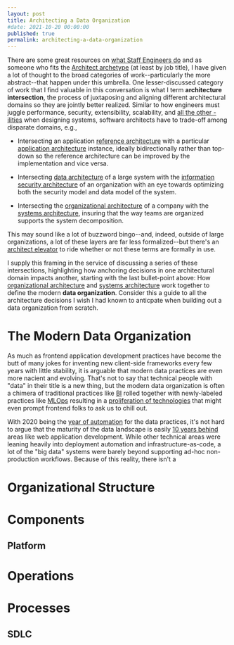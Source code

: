 ```yaml
---
layout: post
title: Architecting a Data Organization
#date: 2021-10-20 00:00:00
published: true
permalink: architecting-a-data-organization
---
```


There are some great resources on [what Staff Engineers
do][what-staff-engs-do] and as someone who fits the [Architect
archetype][staff-archetypes] (at least by job title), I have given a
lot of thought to the broad categories of work--particularly the more
abstract--that happen under this umbrella. One lesser-discussed
category of work that I find valuable in this conversation is what I
term **architecture intersection**, the process of juxtaposing and
aligning different architectural domains so they are jointly better
realized. Similar to how engineers must juggle performance, security,
extensibility, scalability, and [all the other -ilities][system
quality attributes] when designing systems, software architects have
to trade-off among disparate domains, e.g.,

- Intersecting an application [reference architecture][] with a
  particular [application architecture][] instance, ideally
  bidirectionally rather than top-down so the reference architecture
  can be improved by the implementation and vice versa.

- Intersecting [data architecture][] of a large system with the
  [information security architecture][] of an organization with an eye
  towards optimizing both the security model and data model of the
  system.

- Intersecting the [organizational architecture][] of a company with
  the [systems architecture][], insuring that the way teams are
  organized supports the system decomposition.

This may sound like a lot of buzzword bingo--and, indeed, outside of
large organizations, a lot of these layers are far less
formalized--but there's an [architect elevator][] to ride whether or
not these terms are formally in use.

I supply this framing in the service of discussing a series of these
intersections, highlighting how anchoring decisions in one
architectural domain impacts another, starting with the last
bullet-point above: How [organizational architecture][] and [systems
architecture][] work together to define the modern **data
organization**. Consider this a guide to all the architecture
decisions I wish I had known to anticpate when building out a data
organization from scratch.

# The Modern Data Organization

As much as frontend application development practices have become the
butt of many jokes for inventing new client-side frameworks every few
years with little stability, it is arguable that modern data practices
are even more nacient and evolving. That's not to say that technical
people with "data" in their title is a new thing, but the modern data
organization is often a chimera of traditional practices like [BI][]
rolled together with newly-labeled practices like [MLOps][] resulting
in a [proliferation of technologies][data landscape 2021] that might
even prompt frontend folks to ask us to chill out.

With 2020 being the [year of automation][2020 automation] for the data
practices, it's not hard to argue that the maturity of the data
landscape is easily [10 years behind][] areas like web application
development. While other technical areas were leaning heavily into
deployment automation and infrastructure-as-code, a lot of the "big
data" systems were barely beyond supporting ad-hoc non-production
workflows. Because of this reality, there isn't a

# Organizational Structure

# Components

## Platform

# Operations

# Processes

## SDLC

[what-staff-engs-do]: https://staffeng.com/guides/what-do-staff-engineers-actually-do
[staff-archetypes]: https://staffeng.com/guides/staff-archetypes#Architect
[application architecture]: https://en.wikipedia.org/wiki/Applications_architecture
[enterprise architecture]: https://en.wikipedia.org/wiki/Enterprise_architecture
[architect elevator]: https://martinfowler.com/articles/architect-elevator.html
[reference architecture]: https://en.wikipedia.org/wiki/Reference_architecture
[data architecture]: https://en.wikipedia.org/wiki/Data_architecture
[information security architecture]: https://en.wikipedia.org/wiki/Enterprise_information_security_architecture
[organizational architecture]: https://en.wikipedia.org/wiki/Organizational_architecture
[systems architecture]: https://en.wikipedia.org/wiki/Systems_architecture
[system quality attributes]: https://en.wikipedia.org/wiki/List_of_system_quality_attributes
[BI]: https://en.wikipedia.org/wiki/Business_intelligence
[MLOps]: https://en.wikipedia.org/wiki/MLOps
[data landscape 2021]: https://mattturck.com/data2021/
[10 years behind]: https://www.ascend.io/blog/podcast-diving-into-data-engineering-with-sheel-choksi/
[2020 automation]: https://twitter.com/mattturck/status/1272287334470422528


[orgex1]: https://www.getdbt.com/data-teams/data-org-structure-examples/
[orgex2]: https://medium.com/snaptravel/how-should-our-company-structure-our-data-team-e71f6846024d
[orgex3]: https://www.getdbt.com/data-teams/centralized-vs-decentralized/
[orgex4]: https://www.dominodatalab.com/blog/3-companies-3-ways-to-structure-data-science
[orgex5]: https://www.altexsoft.com/blog/datascience/how-to-structure-data-science-team-key-models-and-roles/
[orgex6]: https://snowplowanalytics.com/blog/2020/03/10/a-guide-to-data-team-structures-with-examples/
[orgex7]: https://towardsdatascience.com/organizing-data-teams-where-to-make-the-cut-49969c5ec093
[sizing-teams]: https://lethain.com/sizing-engineering-teams/
